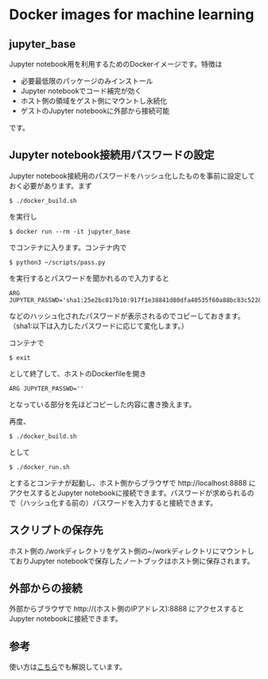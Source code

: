 # Docker images for machine learning
## jupyter_base
Jupyter notebook用を利用するためのDockerイメージです。特徴は

* 必要最低限のパッケージのみインストール
* Jupyter notebookでコード補完が効く
* ホスト側の領域をゲスト側にマウントし永続化
* ゲストのJupyter notebookに外部から接続可能

です。

## Jupyter notebook接続用パスワードの設定
Jupyter notebook接続用のパスワードをハッシュ化したものを事前に設定しておく必要があります。まず
```
$ ./docker_build.sh
```
を実行し
```
$ docker run --rm -it jupyter_base
```
でコンテナに入ります。コンテナ内で
```
$ python3 ~/scripts/pass.py
```
を実行するとパスワードを聞かれるので入力すると
```
ARG JUPYTER_PASSWD='sha1:25e2bc817b10:917f1e38841d80dfa40535f60a88bc83c5228297'
```
などのハッシュ化されたパスワードが表示されるのでコピーしておきます。（sha1:以下は入力したパスワードに応じて変化します。）

コンテナで
```
$ exit
```
として終了して、ホストのDockerfileを開き
```
ARG JUPYTER_PASSWD=''
```
となっている部分を先ほどコピーした内容に書き換えます。

再度、
```
$ ./docker_build.sh
```
として
```
$ ./docker_run.sh
```
とするとコンテナが起動し、ホスト側からブラウザで http://localhost:8888 にアクセスするとJupyter notebookに接続できます。パスワードが求められるので（ハッシュ化する前の）パスワードを入力すると接続できます。

## スクリプトの保存先
ホスト側の./workディレクトリをゲスト側の~/workディレクトリにマウントしておりJupyter notebookで保存したノートブックはホスト側に保存されます。

## 外部からの接続
外部からブラウザで http://(ホスト側のIPアドレス):8888 にアクセスするとJupyter notebookに接続できます。

## 参考
使い方は[こちら](https://starpentagon.net/analytics/jupyter_notebook_docker/)でも解説しています。

